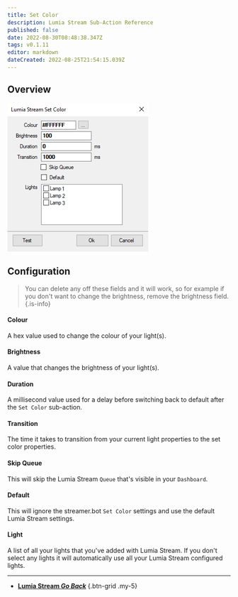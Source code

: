 ```yaml
---
title: Set Color
description: Lumia Stream Sub-Action Reference
published: false
date: 2022-08-30T08:48:38.347Z
tags: v0.1.11
editor: markdown
dateCreated: 2022-08-25T21:54:15.039Z
---
```


## Overview
![streamer.bot-intergration-lumia-stream-sub-action-set-color-default.png](/intergrations/lumia-stream/sub-actions/set-color/streamer.bot-intergration-lumia-stream-sub-action-set-color-default.png)

## Configuration
> You can delete any off these fields and it will work, so for example if you don't want to change the brightness, remove the brightness field.
{.is-info}
#### Colour
A hex value used to change the colour of your light(s).

#### Brightness
A value that changes the brightness of your light(s).

#### Duration
A millisecond value used for a delay before switching back to default after the `Set Color` sub-action.

#### Transition
The time it takes to transition from your current light properties to the set color properties.

#### Skip Queue
This will skip the Lumia Stream `Queue` that's visible in your `Dashboard`.

#### Default
This will ignore the streamer.bot `Set Color` settings and use the default Lumia Stream settings.

#### Light
A list of all your lights that you've added with Lumia Stream. If you don't select any lights it will automatically use all your Lumia Stream configured lights.

---

- [<i class="mdi mdi-chevron-left"></i> **Lumia Stream *Go Back***](/en/Sub-Actions/Lumia-Stream)
{.btn-grid .my-5}